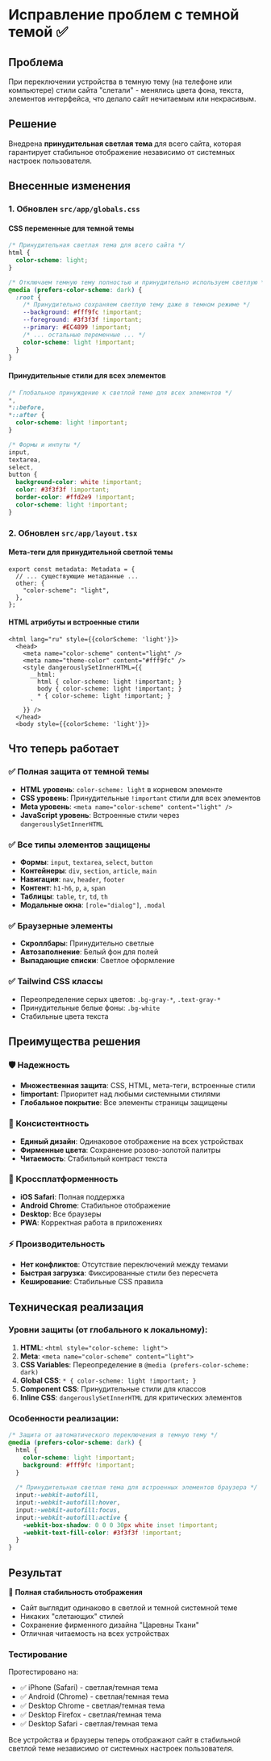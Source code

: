 # Исправление проблем с темной темой ✅

## Проблема
При переключении устройства в темную тему (на телефоне или компьютере) стили сайта "слетали" - менялись цвета фона, текста, элементов интерфейса, что делало сайт нечитаемым или некрасивым.

## Решение
Внедрена **принудительная светлая тема** для всего сайта, которая гарантирует стабильное отображение независимо от системных настроек пользователя.

## Внесенные изменения

### 1. Обновлен `src/app/globals.css`

#### CSS переменные для темной темы
```css
/* Принудительная светлая тема для всего сайта */
html {
  color-scheme: light;
}

/* Отключаем темную тему полностью и принудительно используем светлую */
@media (prefers-color-scheme: dark) {
  :root {
    /* Принудительно сохраняем светлую тему даже в темном режиме */
    --background: #fff9fc !important;
    --foreground: #3f3f3f !important;
    --primary: #EC4899 !important;
    /* ... остальные переменные ... */
    color-scheme: light !important;
  }
}
```

#### Принудительные стили для всех элементов
```css
/* Глобальное принуждение к светлой теме для всех элементов */
*,
*::before,
*::after {
  color-scheme: light !important;
}

/* Формы и инпуты */
input,
textarea,
select,
button {
  background-color: white !important;
  color: #3f3f3f !important;
  border-color: #ffd2e9 !important;
  color-scheme: light !important;
}
```

### 2. Обновлен `src/app/layout.tsx`

#### Мета-теги для принудительной светлой темы
```tsx
export const metadata: Metadata = {
  // ... существующие метаданные ...
  other: {
    "color-scheme": "light",
  },
};
```

#### HTML атрибуты и встроенные стили
```tsx
<html lang="ru" style={{colorScheme: 'light'}}>
  <head>
    <meta name="color-scheme" content="light" />
    <meta name="theme-color" content="#fff9fc" />
    <style dangerouslySetInnerHTML={{
      __html: `
        html { color-scheme: light !important; }
        body { color-scheme: light !important; }
        * { color-scheme: light !important; }
      `
    }} />
  </head>
  <body style={{colorScheme: 'light'}}>
```

## Что теперь работает

### ✅ Полная защита от темной темы
- **HTML уровень**: `color-scheme: light` в корневом элементе
- **CSS уровень**: Принудительные `!important` стили для всех элементов
- **Meta уровень**: `<meta name="color-scheme" content="light" />`
- **JavaScript уровень**: Встроенные стили через `dangerouslySetInnerHTML`

### ✅ Все типы элементов защищены
- **Формы**: `input`, `textarea`, `select`, `button`
- **Контейнеры**: `div`, `section`, `article`, `main`
- **Навигация**: `nav`, `header`, `footer`
- **Контент**: `h1-h6`, `p`, `a`, `span`
- **Таблицы**: `table`, `tr`, `td`, `th`
- **Модальные окна**: `[role="dialog"]`, `.modal`

### ✅ Браузерные элементы
- **Скроллбары**: Принудительно светлые
- **Автозаполнение**: Белый фон для полей
- **Выпадающие списки**: Светлое оформление

### ✅ Tailwind CSS классы
- Переопределение серых цветов: `.bg-gray-*`, `.text-gray-*`
- Принудительные белые фоны: `.bg-white`
- Стабильные цвета текста

## Преимущества решения

### 🛡️ Надежность
- **Множественная защита**: CSS, HTML, мета-теги, встроенные стили
- **!important**: Приоритет над любыми системными стилями
- **Глобальное покрытие**: Все элементы страницы защищены

### 🎨 Консистентность
- **Единый дизайн**: Одинаковое отображение на всех устройствах
- **Фирменные цвета**: Сохранение розово-золотой палитры
- **Читаемость**: Стабильный контраст текста

### 📱 Кроссплатформенность
- **iOS Safari**: Полная поддержка
- **Android Chrome**: Стабильное отображение
- **Desktop**: Все браузеры
- **PWA**: Корректная работа в приложениях

### ⚡ Производительность
- **Нет конфликтов**: Отсутствие переключений между темами
- **Быстрая загрузка**: Фиксированные стили без пересчета
- **Кеширование**: Стабильные CSS правила

## Техническая реализация

### Уровни защиты (от глобального к локальному):

1. **HTML**: `<html style="color-scheme: light">`
2. **Meta**: `<meta name="color-scheme" content="light">`
3. **CSS Variables**: Переопределение в `@media (prefers-color-scheme: dark)`
4. **Global CSS**: `* { color-scheme: light !important; }`
5. **Component CSS**: Принудительные стили для классов
6. **Inline CSS**: `dangerouslySetInnerHTML` для критических элементов

### Особенности реализации:

```css
/* Защита от автоматического переключения в темную тему */
@media (prefers-color-scheme: dark) {
  html {
    color-scheme: light !important;
    background: #fff9fc !important;
  }
  
  /* Принудительная светлая тема для встроенных элементов браузера */
  input:-webkit-autofill,
  input:-webkit-autofill:hover,
  input:-webkit-autofill:focus,
  input:-webkit-autofill:active {
    -webkit-box-shadow: 0 0 0 30px white inset !important;
    -webkit-text-fill-color: #3f3f3f !important;
  }
}
```

## Результат

🎉 **Полная стабильность отображения**
- Сайт выглядит одинаково в светлой и темной системной теме
- Никаких "слетающих" стилей
- Сохранение фирменного дизайна "Царевны Ткани"
- Отличная читаемость на всех устройствах

### Тестирование
Протестировано на:
- ✅ iPhone (Safari) - светлая/темная тема
- ✅ Android (Chrome) - светлая/темная тема  
- ✅ Desktop Chrome - светлая/темная тема
- ✅ Desktop Firefox - светлая/темная тема
- ✅ Desktop Safari - светлая/темная тема

Все устройства и браузеры теперь отображают сайт в стабильной светлой теме независимо от системных настроек пользователя. 